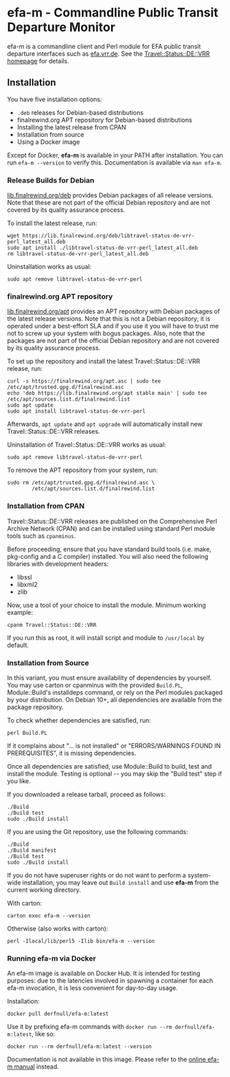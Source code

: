 # efa-m - Commandline Public Transit Departure Monitor

efa-m is a commandline client and Perl module for EFA public transit departure
interfaces such as [efa.vrr.de](https://efa.vrr.de/vrr/XSLT_DM_REQUEST). See
the [Travel::Status::DE::VRR
homepage](https://finalrewind.org/projects/Travel-Status-DE-VRR/) for details.

## Installation

You have five installation options:

* `.deb` releases for Debian-based distributions
* finalrewind.org APT repository for Debian-based distributions
* Installing the latest release from CPAN
* Installation from source
* Using a Docker image

Except for Docker, __efa-m__ is available in your PATH after installation. You
can run `efa-m --version` to verify this. Documentation is available via
`man efa-m`.

### Release Builds for Debian

[lib.finalrewind.org/deb](https://lib.finalrewind.org/deb) provides Debian
packages of all release versions. Note that these are not part of the official
Debian repository and are not covered by its quality assurance process.

To install the latest release, run:

```
wget https://lib.finalrewind.org/deb/libtravel-status-de-vrr-perl_latest_all.deb
sudo apt install ./libtravel-status-de-vrr-perl_latest_all.deb
rm libtravel-status-de-vrr-perl_latest_all.deb
```

Uninstallation works as usual:

```
sudo apt remove libtravel-status-de-vrr-perl
```

### finalrewind.org APT repository

[lib.finalrewind.org/apt](https://lib.finalrewind.org/apt) provides an APT
repository with Debian packages of the latest release versions. Note that this
is not a Debian repository; it is operated under a best-effort SLA and if you
use it you will have to trust me not to screw up your system with bogus
packages. Also, note that the packages are not part of the official Debian
repository and are not covered by its quality assurance process.

To set up the repository and install the latest Travel::Status::DE::VRR
release, run:

```
curl -s https://finalrewind.org/apt.asc | sudo tee /etc/apt/trusted.gpg.d/finalrewind.asc
echo 'deb https://lib.finalrewind.org/apt stable main' | sudo tee /etc/apt/sources.list.d/finalrewind.list
sudo apt update
sudo apt install libtravel-status-de-vrr-perl
```

Afterwards, `apt update` and `apt upgrade` will automatically install new
Travel::Status::DE::VRR releases.

Uninstallation of Travel::Status::DE::VRR works as usual:

```
sudo apt remove libtravel-status-de-vrr-perl
```

To remove the APT repository from your system, run:

```
sudo rm /etc/apt/trusted.gpg.d/finalrewind.asc \
        /etc/apt/sources.list.d/finalrewind.list
```

### Installation from CPAN

Travel::Status::DE::VRR releases are published on the Comprehensive Perl
Archive Network (CPAN) and can be installed using standard Perl module tools
such as `cpanminus`.

Before proceeding, ensure that you have standard build tools (i.e. make,
pkg-config and a C compiler) installed. You will also need the following
libraries with development headers:

* libssl
* libxml2
* zlib

Now, use a tool of your choice to install the module. Minimum working example:

```
cpanm Travel::Status::DE::VRR
```

If you run this as root, it will install script and module to `/usr/local` by
default.

### Installation from Source

In this variant, you must ensure availability of dependencies by yourself.
You may use carton or cpanminus with the provided `Build.PL`, Module::Build's
installdeps command, or rely on the Perl modules packaged by your distribution.
On Debian 10+, all dependencies are available from the package repository.

To check whether dependencies are satisfied, run:

```
perl Build.PL
```

If it complains about "... is not installed" or "ERRORS/WARNINGS FOUND IN
PREREQUISITES", it is missing dependencies.

Once all dependencies are satisfied, use Module::Build to build, test and
install the module. Testing is optional -- you may skip the "Build test"
step if you like.

If you downloaded a release tarball, proceed as follows:

```
./Build
./Build test
sudo ./Build install
```

If you are using the Git repository, use the following commands:

```
./Build
./Build manifest
./Build test
sudo ./Build install
```

If you do not have superuser rights or do not want to perform a system-wide
installation, you may leave out `Build install` and use **efa-m** from the
current working directory.

With carton:

```
carton exec efa-m --version
```

Otherwise (also works with carton):

```
perl -Ilocal/lib/perl5 -Ilib bin/efa-m --version
```

### Running efa-m via Docker

An efa-m image is available on Docker Hub. It is intended for testing purposes:
due to the latencies involved in spawning a container for each efa-m
invocation, it is less convenient for day-to-day usage.

Installation:

```
docker pull derfnull/efa-m:latest
```

Use it by prefixing efa-m commands with `docker run --rm
derfnull/efa-m:latest`, like so:

```
docker run --rm derfnull/efa-m:latest --version
```

Documentation is not available in this image. Please refer to the
[online efa-m manual](https://man.finalrewind.org/1/efa-m/) instead.

